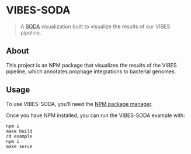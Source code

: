 # VIBES-SODA

>A [SODA](https://sodaviz.org/) visualization built to visualize the results of our VIBES pipeline.

## About

This project is an NPM package that visualizes the results of the VIBES pipeline, which annotates prophage integrations to bacterial genomes.

## Usage

To use VIBES-SODA, you'll need the [NPM package manager](https://www.npmjs.com/get-npm).

Once you have NPM installed, you can run the VIBES-SODA example with:

    npm i 
    make build
    cd example
    npm i
    make serve
